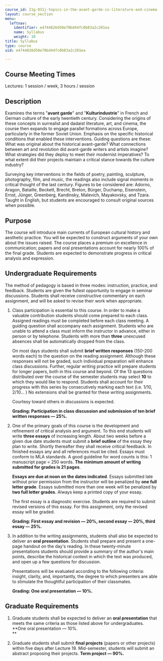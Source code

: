 ```yaml
---
course_id: 21g-031j-topics-in-the-avant-garde-in-literature-and-cinema-spring-2003
layout: course_section
menu:
  leftnav:
    identifier: e4744826d50e70bd44fc0b83a2c201ea
    name: Syllabus
    weight: 10
title: Syllabus
type: course
uid: e4744826d50e70bd44fc0b83a2c201ea

---
```


Course Meeting Times
--------------------

Lectures: 1 session / week, 3 hours / session

Description
-----------

Examines the terms "**avant garde**" and "**Kulturindustrie**" in French and German culture of the early twentieth century. Considering the origins of these concepts in surrealist and dadaist literature, art, and cinema, the course then expands to engage parallel formations across Europe, particularly in the former Soviet Union. Emphasis on the specific historical conditions that enabled these interventions. Guiding questions are these: What was original about the historical avant-garde? What connections between art and revolution did avant-garde writers and artists imagine? What strategies did they deploy to meet their modernist imperatives? To what extent did their projects maintain a critical stance towards the culture industry?

Surveying key interventions in the fields of poetry, painting, sculpture, photography, film, and music, the readings also include signal moments in critical thought of the last century. Figures to be considered are: Adorno, Aragon, Bataille, Beckett, Brecht, Breton, Bürger, Duchamp, Eisenstein, Ernst, Jünger, Greenberg, Kandinsky, Malevich, Mayakovsky, and Tzara. Taught in English, but students are encouraged to consult original sources when possible.

Purpose
-------

The course will introduce main currents of European cultural history and aesthetic practice. You will be expected to construct arguments of your own about the issues raised. The course places a premium on excellence in communication; papers and oral presentations account for nearly 100% of the final grade. Students are expected to demonstrate progress in critical analysis and expression.

Undergraduate Requirements
--------------------------

The method of pedagogy is based in three modes: instruction, practice, and feedback. Students are given the fullest opportunity to engage in seminar discussions. Students shall receive constructive commentary on each assignment, and will be asked to revise their work when appropriate.

1.  Class participation is essential to this course. In order to make a valuable contribution students should come prepared to each class. Assigned readings must be completed before each class meeting. A guiding question shall accompany each assignment. Students who are unable to attend a class must inform the instructor in advance, either in person or by telephone. Students with more than **three** unexcused absences shall be automatically dropped from the class.  
      
    On most days students shall submit **brief written responses** (150-200 words each) to the question on the reading assignment. Although these responses will not be graded, such individual preparation will enhance class discussions. Further, regular writing practice will prepare students for longer papers, both in this course and beyond. Of the 13 questions distributed over the course of the semester students may select **10** to which they would like to respond. Students shall account for their progress with this series by consecutively marking each text (i.e. 1/10, 2/10… ) No extensions shall be granted for these writing assignments.  
      
    Courtesy toward others in discussions is expected.  
      
    **Grading: Participation in class discussion and submission of ten brief written responses — 25%.**
2.  One of the primary goals of this course is the development and refinement of critical analysis and argument. To this end students will write **three essays** of increasing length. About two weeks before a given due date students must submit a **brief outline** of the essay they plan to write. Shortly thereafter they shall receive critical feedback. In finished essays any and all references must be cited. Essays must conform to MLA standards. A good guideline for word counts is this: 1 manuscript page = 250 words. **The minimum amount of writing submitted for grades is 21 pages**.  
      
    **Essays are due at noon on the dates indicated**. Essays submitted late without prior permission from the instructor will be penalized by **one full letter grade**. Essays submitted more than one week will be penalized by **two full letter grades**. Always keep a printed copy of your essay.  
      
    The first essay is a diagnostic exercise. Students are required to submit revised versions of this essay. For this assignment, only the revised essay will be graded.  
      
    **Grading: First essay and revision — 20%, second essay — 20%, third essay — 25%.**
3.  In addition to the writing assignments, students shall also be expected to deliver an **oral presentation**. Students shall prepare and present a one-page handout on the day's reading. In these twenty-minute presentations students should provide a summary of the author's main points, describe the historical context in which the text was produced, and open up a few questions for discussion.  
      
    Presentations will be evaluated according to the following criteria: insight, clarity, and, importantly, the degree to which presenters are able to stimulate the thoughtful participation of their classmates.  
      
    **Grading: One oral presentation — 10%.**

Graduate Requirements
---------------------

1.  Graduate students shall be expected to deliver an **oral presentation** that meets the same criteria as those listed above for undergraduates. **One oral presentation — 10%.  
    **  
    
2.  Graduate students shall submit **final projects** (papers or other projects) within five days after Lecture 19. Mid-semester, students will submit an abstract proposing their projects. **Term project — 90%.**